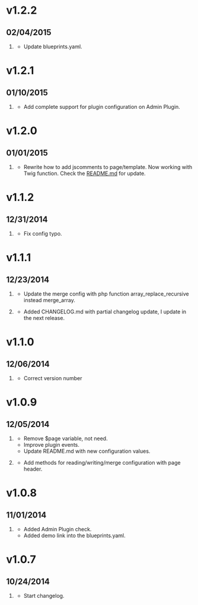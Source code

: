 # v1.2.2
## 02/04/2015

1. [](#improved)
    * Update blueprints.yaml.

# v1.2.1
## 01/10/2015

1. [](#improved)
    * Add complete support for plugin configuration on Admin Plugin.

# v1.2.0
## 01/01/2015

1. [](#new)
    * Rewrite how to add jscomments to page/template. Now working with Twig function. Check the [README.md](README.md) for update.

# v1.1.2
## 12/31/2014

1. [](#bugfix)
    * Fix config typo.

# v1.1.1
## 12/23/2014

1. [](#bugfix)
    * Update the merge config with php function array_replace_recursive instead merge_array.

1. [](#new)
    * Added CHANGELOG.md with partial changelog update, I update in the next release.


# v1.1.0
## 12/06/2014

1. [](#bugfix)
    * Correct version number


# v1.0.9
## 12/05/2014

1. [](#improved)
    * Remove $page variable, not need.
    * Improve plugin events.
    * Update README.md with new configuration values.

1. [](#new)
    * Add methods for reading/writing/merge configuration with page header.


# v1.0.8
## 11/01/2014

1. [](#new)
    * Added Admin Plugin check.
    * Added demo link into the blueprints.yaml.


# v1.0.7
## 10/24/2014

1. [](#new)
    * Start changelog.
